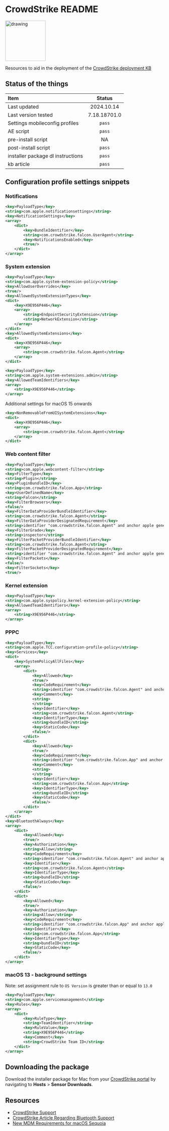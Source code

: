 # CrowdStrike README

<img src="_Images/CrowdStrike.png" alt="drawing" width="128"/>

Resources to aid in the deployment of the [CrowdStrike deployment KB](https://support.kandji.io/kb/deploying-crowdstrike-as-a-custom-app)

## Status of the things

Item | Status
:-- | :--:
Last updated | 2024.10.14
Last version tested | 7.18.18701.0
Settings mobileconfig profiles | `pass`
AE script | `pass`
pre-install script | NA
post-install script | `pass`
installer package dl instructions | `pass`
kb article | `pass`

## Configuration profile settings snippets

### Notifications

```xml
<key>PayloadType</key>
<string>com.apple.notificationsettings</string>
<key>NotificationSettings</key>
<array>
	<dict>
		<key>BundleIdentifier</key>
		<string>com.crowdstrike.falcon.UserAgent</string>
		<key>NotificationsEnabled</key>
		<true/>
	</dict>
</array>
```

### System extension

```xml
<key>PayloadType</key>
<string>com.apple.system-extension-policy</string>
<key>AllowUserOverrides</key>
<true/>
<key>AllowedSystemExtensionTypes</key>
<dict>
	<key>X9E956P446</key>
	<array>
		<string>EndpointSecurityExtension</string>
		<string>NetworkExtension</string>
	</array>
</dict>
<key>AllowedSystemExtensions</key>
<dict>
	<key>X9E956P446</key>
	<array>
		<string>com.crowdstrike.falcon.Agent</string>
	</array>
</dict>
```

```xml
<key>PayloadType</key>
<string>com.apple.system-extensions.admin</string>
<key>AllowedTeamIdentifiers</key>
<array>
	<string>X9E956P446</string>
</array>
```

Additional settings for macOS 15 onwards

```xml
<key>NonRemovableFromUISystemExtensions</key>
<dict>
	<key>X9E956P446</key>
	<array>
		<string>com.crowdstrike.falcon.Agent</string>
	</array>
</dict>
```

### Web content filter

```xml
<key>PayloadType</key>
<string>com.apple.webcontent-filter</string>
<key>FilterType</key>
<string>Plugin</string>
<key>PluginBundleID</key>
<string>com.crowdstrike.falcon.App</string>
<key>UserDefinedName</key>
<string>Falcon</string>
<key>FilterBrowsers</key>
<false/>
<key>FilterDataProviderBundleIdentifier</key>
<string>com.crowdstrike.falcon.Agent</string>
<key>FilterDataProviderDesignatedRequirement</key>
<string>identifier "com.crowdstrike.falcon.Agent" and anchor apple generic and certificate 1[field.1.2.840.113635.100.6.2.6] and certificate leaf[field.1.2.840.113635.100.6.1.13] and certificate leaf[subject.OU] = "X9E956P446"</string>
<key>FilterGrade</key>
<string>inspector</string>
<key>FilterPacketProviderBundleIdentifier</key>
<string>com.crowdstrike.falcon.Agent</string>
<key>FilterPacketProviderDesignatedRequirement</key>
<string>identifier "com.crowdstrike.falcon.Agent" and anchor apple generic and certificate 1[field.1.2.840.113635.100.6.2.6] and certificate leaf[field.1.2.840.113635.100.6.1.13] and certificate leaf[subject.OU] = "X9E956P446"</string>
<key>FilterPackets</key>
<false/>
<key>FilterSockets</key>
<true/>
``` 

### Kernel extension

```xml
<key>PayloadType</key>
<string>com.apple.syspolicy.kernel-extension-policy</string>
<key>AllowedTeamIdentifiers</key>
<array>
	<string>X9E956P446</string>
</array>
```

### PPPC

```xml
<key>PayloadType</key>
<string>com.apple.TCC.configuration-profile-policy</string>
<key>Services</key>
<dict>
	<key>SystemPolicyAllFiles</key>
	<array>
		<dict>
			<key>Allowed</key>
			<true/>
			<key>CodeRequirement</key>
			<string>identifier "com.crowdstrike.falcon.Agent" and anchor apple generic and certificate 1[field.1.2.840.113635.100.6.2.6] /* exists */ and certificate leaf[field.1.2.840.113635.100.6.1.13] /* exists */ and certificate leaf[subject.OU] = X9E956P446</string>
			<key>Comment</key>
			<string>
			</string>
			<key>Identifier</key>
			<string>com.crowdstrike.falcon.Agent</string>
			<key>IdentifierType</key>
			<string>bundleID</string>
			<key>StaticCode</key>
			<false/>
		</dict>
		<dict>
			<key>Allowed</key>
			<true/>
			<key>CodeRequirement</key>
			<string>identifier "com.crowdstrike.falcon.App" and anchor apple generic and certificate 1[field.1.2.840.113635.100.6.2.6] /* exists */ and certificate leaf[field.1.2.840.113635.100.6.1.13] /* exists */ and certificate leaf[subject.OU] = X9E956P446</string>
			<key>Comment</key>
			<string>
			</string>
			<key>Identifier</key>
			<string>com.crowdstrike.falcon.App</string>
			<key>IdentifierType</key>
			<string>bundleID</string>
			<key>StaticCode</key>
			<false/>
		</dict>
	</array>
</dict>
<key>BluetoothAlways</key>
<array>
	<dict>
		<key>Allowed</key>
		<true/>
		<key>Authorization</key>
		<string>Allow</string>
		<key>CodeRequirement</key>
		<string>identifier "com.crowdstrike.falcon.Agent" and anchor apple generic and certificate 1[field.1.2.840.113635.100.6.2.6] /* exists */ and certificate leaf[field.1.2.840.113635.100.6.1.13] /* exists */ and certificate leaf[subject.OU] = X9E956P446</string>
		<key>Identifier</key>
		<string>com.crowdstrike.falcon.Agent</string>
		<key>IdentifierType</key>
		<string>bundleID</string>
		<key>StaticCode</key>
		<false/>
	</dict>
	<dict>
		<key>Allowed</key>
		<true/>
		<key>Authorization</key>
		<string>Allow</string>
		<key>CodeRequirement</key>
		<string>identifier "com.crowdstrike.falcon.App" and anchor apple generic and certificate 1[field.1.2.840.113635.100.6.2.6] /* exists */ and certificate leaf[field.1.2.840.113635.100.6.1.13] /* exists */ and certificate leaf[subject.OU] = X9E956P446</string>
		<key>Identifier</key>
		<string>com.crowdstrike.falcon.App</string>
		<key>IdentifierType</key>
		<string>bundleID</string>
		<key>StaticCode</key>
		<false/>
	</dict>
</array>
```

### macOS 13 - background settings

Note: set assignment rule to `OS Version` is greater than or equal to `13.0`

```xml
<key>PayloadType</key>
<string>com.apple.servicemanagement</string>
<key>Rules</key>
<array>
	<dict>
		<key>RuleType</key>
		<string>TeamIdentifier</string>
		<key>RuleValue</key>
		<string>X9E956P446</string>
		<key>Comment</key>
		<string>CrowdStrike Team ID</string>
	</dict>
</array>
```

## Downloading the package

Download the installer package for Mac from your [CrowdStrike portal](https://falcon.crowdstrike.com/login/) by navigating to **Hosts** > **Sensor Downloads**.

## Resources
- [CrowdStrike Support](https://supportportal.crowdstrike.com/s/login)
- [CrowdStrike Article Regarding Bluetooth Support](https://supportportal.crowdstrike.com/s/article/Release-Notes-Falcon-Sensor-for-Mac-7-17-18604)
- [New MDM Requirements for macOS Sequoia](https://supportportal.crowdstrike.com/s/article/Tech-Alert-Support-for-macOS-Sequoia-15-0-1)
